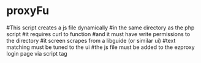 # proxyFu
#This script creates a js file dynamically
#in the same directory as the php script
#it requires curl to function
#and it must have write permissions to the directory
#it screen scrapes from a libguide (or similar ui)
#text matching must be tuned to the ui
#the js file must be added to the ezproxy login page via script tag
